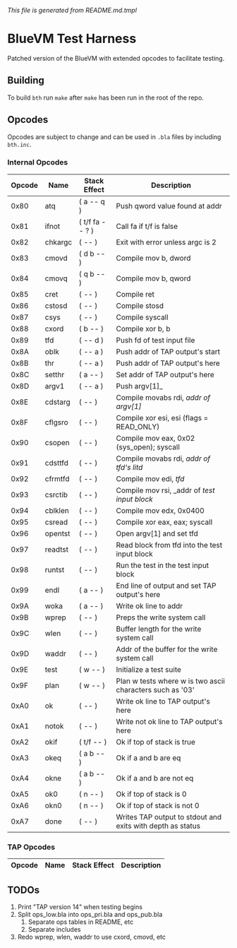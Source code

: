 _This file is generated from README.md.tmpl_

# BlueVM Test Harness

Patched version of the BlueVM with extended opcodes to facilitate testing.

## Building

To build `bth` run `make` after `make` has been run in the root of the repo.

## Opcodes

Opcodes are subject to change and can be used in `.bla` files by including `bth.inc`.

### Internal Opcodes

| Opcode | Name | Stack Effect | Description |
|----|----|----|----|
| 0x80 | atq | ( a -- q ) | Push qword value found at addr |
| 0x81 | ifnot | ( t/f fa -- ? ) | Call fa if t/f is false |
| 0x82 | chkargc | ( -- ) | Exit with error unless argc is 2 |
| 0x83 | cmovd | ( d b -- ) | Compile mov b, dword |
| 0x84 | cmovq | ( q b -- ) | Compile mov b, qword |
| 0x85 | cret | ( -- ) | Compile ret |
| 0x86 | cstosd | ( -- ) | Compile stosd |
| 0x87 | csys | ( -- ) | Compile syscall |
| 0x88 | cxord | ( b -- ) | Compile xor b, b |
| 0x89 | tfd | ( -- d ) | Push fd of test input file |
| 0x8A | oblk | ( -- a ) | Push addr of TAP output's start |
| 0x8B | thr | ( -- a ) | Push addr of TAP output's here |
| 0x8C | setthr | ( a -- ) | Set addr of TAP output's here |
| 0x8D | argv1 | ( -- a ) | Push argv[1]_ |
| 0x8E | cdstarg | ( -- ) | Compile movabs rdi, _addr of argv[1]_ |
| 0x8F | cflgsro | ( -- ) | Compile xor esi, esi (flags = READ_ONLY) |
| 0x90 | csopen | ( -- ) | Compile mov eax, 0x02 (sys_open); syscall |
| 0x91 | cdsttfd | ( -- ) | Compile movabs rdi, _addr of tfd's litd_ |
| 0x92 | cfrmtfd | ( -- ) | Compile mov edi, _tfd_ |
| 0x93 | csrctib | ( -- ) | Compile mov rsi, _addr of _test input block_ |
| 0x94 | cblklen | ( -- ) | Compile mov edx, 0x0400 |
| 0x95 | csread | ( -- ) | Compile xor eax, eax; syscall |
| 0x96 | opentst | ( -- ) | Open argv[1] and set tfd |
| 0x97 | readtst | ( -- ) | Read block from tfd into the test input block |
| 0x98 | runtst | ( -- ) | Run the test in the test input block |
| 0x99 | endl | ( a -- ) | End line of output and set TAP output's here |
| 0x9A | woka | ( a -- ) | Write ok line to addr |
| 0x9B | wprep | ( -- ) | Preps the write system call |
| 0x9C | wlen | ( -- ) | Buffer length for the write system call |
| 0x9D | waddr | ( -- ) | Addr of the buffer for the write system call |
| 0x9E | test | ( w -- ) | Initialize a test suite |
| 0x9F | plan | ( w -- ) | Plan w tests where w is two ascii characters such as '03' |
| 0xA0 | ok | ( -- ) | Write ok line to TAP output's here |
| 0xA1 | notok | ( -- ) | Write not ok line to TAP output's here |
| 0xA2 | okif | ( t/f -- ) | Ok if top of stack is true |
| 0xA3 | okeq | ( a b -- ) | Ok if a and b are eq |
| 0xA4 | okne | ( a b -- ) | Ok if a and b are not eq |
| 0xA5 | ok0 | ( n -- ) | Ok if top of stack is 0 |
| 0xA6 | okn0 | ( n -- ) | Ok if top of stack is not 0 |
| 0xA7 | done | ( -- ) | Writes TAP output to stdout and exits with depth as status |

### TAP Opcodes

| Opcode | Name | Stack Effect | Description |
|----|----|----|----|


## TODOs

1. Print "TAP version 14" when testing begins
1. Split ops_low.bla into ops_pri.bla and ops_pub.bla
   1. Separate ops tables in README, etc
   1. Separate includes
1. Redo wprep, wlen, waddr to use cxord, cmovd, etc

